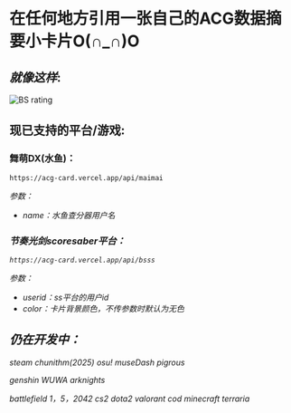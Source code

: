 # 在任何地方引用一张自己的ACG数据摘要小卡片O(∩_∩)O

## <em>就像这样</em>:

![BS rating](https://acg-card.vercel.app/api/bsss?userid=76561199085587690&color=151515)

## 现已支持的平台/游戏:

### 舞萌DX(水鱼)：

`https://acg-card.vercel.app/api/maimai`

<em>参数：
- name：水鱼查分器用户名

### 节奏光剑scoresaber平台：

`https://acg-card.vercel.app/api/bsss`

<em>参数：
- userid：ss平台的用户id
- color：卡片背景颜色，不传参数时默认为无色

## 仍在开发中：
steam
chunithm(2025)
osu!
museDash
pigrous

genshin
WUWA
arknights

battlefield 1，5，2042
cs2
dota2
valorant
cod
minecraft
terraria
